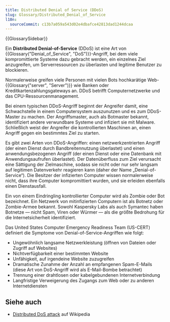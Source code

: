 ```yaml
---
title: Distributed Denial of Service (DDoS)
slug: Glossary/Distributed_Denial_of_Service
l10n:
  sourceCommit: c13b7a059a543d02e4dbafce42813dad1244dcaa
---
```


{{GlossarySidebar}}

Ein **Distributed Denial-of-Service** (DDoS) ist eine Art von {{Glossary("Denial_of_Service", "DoS")}}-Angriff, bei dem viele kompromittierte Systeme dazu gebracht werden, ein einzelnes Ziel anzugreifen, um Serverressourcen zu überlasten und legitime Benutzer zu blockieren.

Normalerweise greifen viele Personen mit vielen Bots hochkarätige Web-{{Glossary("server", "Server")}} wie Banken oder Kreditkartenzahlungsgateways an. DDoS betrifft Computernetzwerke und das CPU-Ressourcenmanagement.

Bei einem typischen DDoS-Angriff beginnt der Angreifer damit, eine Schwachstelle in einem Computersystem auszunutzen und es zum DDoS-Master zu machen. Der Angriffsmaster, auch als Botmaster bekannt, identifiziert andere verwundbare Systeme und infiziert sie mit Malware. Schließlich weist der Angreifer die kontrollierten Maschinen an, einen Angriff gegen ein bestimmtes Ziel zu starten.

Es gibt zwei Arten von DDoS-Angriffen: einen netzwerkzentrierten Angriff (der einen Dienst durch Bandbreitennutzung überlastet) und einen anwendungsbezogenen Angriff (der einen Dienst oder eine Datenbank mit Anwendungsaufrufen überlastet). Der Datenüberfluss zum Ziel verursacht eine Sättigung der Zielmaschine, sodass sie nicht oder nur sehr langsam auf legitimen Datenverkehr reagieren kann (daher der Name „Denial-of-Service“). Die Besitzer der infizierten Computer wissen normalerweise nicht, dass ihre Computer kompromittiert wurden, und sie erleiden ebenfalls einen Dienstausfall.

Ein von einem Eindringling kontrollierter Computer wird als Zombie oder Bot bezeichnet. Ein Netzwerk von mitinfizierten Computern ist als Botnetz oder Zombie-Armee bekannt. Sowohl Kaspersky Labs als auch Symantec haben Botnetze — nicht Spam, Viren oder Würmer — als die größte Bedrohung für die Internetsicherheit identifiziert.

Das United States Computer Emergency Readiness Team (US-CERT) definiert die Symptome von Denial-of-Service-Angriffen wie folgt:

- Ungewöhnlich langsame Netzwerkleistung (öffnen von Dateien oder Zugriff auf Websites)
- Nichtverfügbarkeit einer bestimmten Website
- Unfähigkeit, auf irgendeine Website zuzugreifen
- Dramatische Zunahme der Anzahl an empfangenen Spam-E-Mails (diese Art von DoS-Angriff wird als E-Mail-Bombe betrachtet)
- Trennung einer drahtlosen oder kabelgebundenen Internetverbindung
- Langfristige Verweigerung des Zugangs zum Web oder zu anderen Internetdiensten

## Siehe auch

- [Distributed DoS attack](https://en.wikipedia.org/wiki/Denial-of-service_attack#Distributed_DoS) auf Wikipedia
